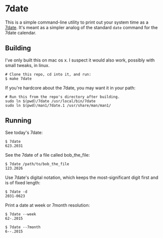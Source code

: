 # 7date

This is a simple command-line utility to print out your system time as a
[7date](http://tylerneylon.com/a/7date_spec/).
It's meant as a simpler analog of the standard `date` command for the 7date
calendar.

## Building

I've only built this on mac os x. I suspect it would also work, possibly with
small tweaks, in linux.

    # Clone this repo, cd into it, and run:
    $ make 7date

If you're hardcore about the 7date, you may want it in your path:

    # Run this from the repo's directory after building.
    sudo ln $(pwd)/7date /usr/local/bin/7date
    sudo ln $(pwd)/man1/7date.1 /usr/share/man/man1/

## Running

See today's 7date:

    $ 7date
    623.2031

See the 7date of a file called bob_the_file:

    $ 7date /path/to/bob_the_file
    123.2026

Use 7date's digital notation, which keeps the most-significant digit first and
is of fixed length:

    $ 7date -d
    2031-0623

Print a date at week or 7month resolution:

    $ 7date --week
    62-.2015

    $ 7date --7month
    6--.2015

